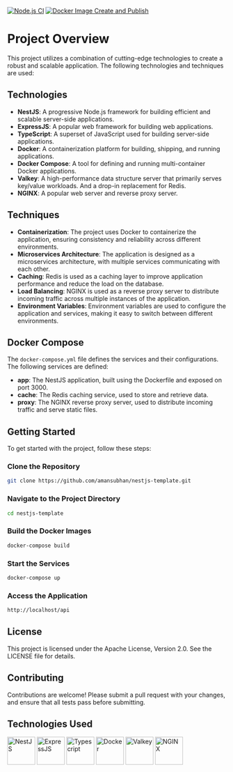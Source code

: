 [![Node.js CI](https://github.com/amansubhan/nestjs-template/actions/workflows/node.js.yml/badge.svg?branch=main)](https://github.com/amansubhan/nestjs-template/actions/workflows/node.js.yml)
[![Docker Image Create and Publish](https://github.com/amansubhan/nestjs-template/actions/workflows/docker-image.yml/badge.svg)](https://github.com/amansubhan/nestjs-template/actions/workflows/docker-image.yml)

# Project Overview

This project utilizes a combination of cutting-edge technologies to create a robust and scalable application. The
following technologies and techniques are used:

## Technologies

* **NestJS**: A progressive Node.js framework for building efficient and scalable server-side applications.
* **ExpressJS**: A popular web framework for building web applications.
* **TypeScript**: A superset of JavaScript used for building server-side applications.
* **Docker**: A containerization platform for building, shipping, and running applications.
* **Docker Compose**: A tool for defining and running multi-container Docker applications.
* **Valkey**: A high-performance data structure server that primarily serves key/value workloads. And a drop-in
  replacement for Redis.
* **NGINX**: A popular web server and reverse proxy server.

## Techniques

* **Containerization**: The project uses Docker to containerize the application, ensuring consistency and reliability
  across different environments.
* **Microservices Architecture**: The application is designed as a microservices architecture, with multiple services
  communicating with each other.
* **Caching**: Redis is used as a caching layer to improve application performance and reduce the load on the database.
* **Load Balancing**: NGINX is used as a reverse proxy server to distribute incoming traffic across multiple instances
  of the application.
* **Environment Variables**: Environment variables are used to configure the application and services, making it easy to
  switch between different environments.

## Docker Compose

The `docker-compose.yml` file defines the services and their configurations. The following services are defined:

* **app**: The NestJS application, built using the Dockerfile and exposed on port 3000.
* **cache**: The Redis caching service, used to store and retrieve data.
* **proxy**: The NGINX reverse proxy server, used to distribute incoming traffic and serve static files.

## Getting Started

To get started with the project, follow these steps:

### Clone the Repository

```bash
git clone https://github.com/amansubhan/nestjs-template.git
```

### Navigate to the Project Directory

```bash
cd nestjs-template
```

### Build the Docker Images

```bash
docker-compose build
```

### Start the Services

```bash
docker-compose up
```

### Access the Application

```bash
http://localhost/api
```

## License

This project is licensed under the Apache License, Version 2.0. See the LICENSE file for details.

## Contributing

Contributions are welcome! Please submit a pull request with your changes, and ensure that all tests pass before
submitting.

## Technologies Used

<img alt="NestJS" height="64" src="https://cdn.worldvectorlogo.com/logos/nestjs.svg" width="64"/>

<img alt="ExpressJS" height="64" src="https://cdn.worldvectorlogo.com/logos/express-109.svg" width="64"/>

<img alt="Typescript" height="64" src="https://cdn.worldvectorlogo.com/logos/typescript.svg" width="64"/>

<img alt="Docker" height="64" src="https://cdn.worldvectorlogo.com/logos/docker-4.svg" width="64"/>

<img alt="Valkey" height="64" src="https://www.gravatar.com/avatar/3aa60f862d151316d2b03121143fbee0" width="64"/>

<img alt="NGINX" height="64" src="https://cdn.worldvectorlogo.com/logos/nginx-1.svg" width="64"/>
